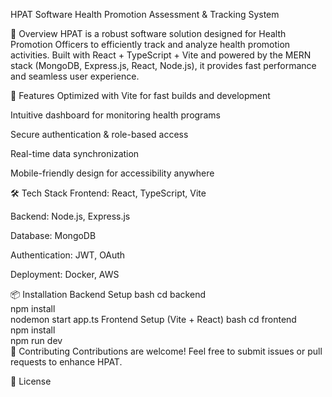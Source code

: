 HPAT Software
Health Promotion Assessment & Tracking System

🌟 Overview
HPAT is a robust software solution designed for Health Promotion Officers to efficiently track and analyze health promotion activities. Built with React + TypeScript + Vite and powered by the MERN stack (MongoDB, Express.js, React, Node.js), it provides fast performance and seamless user experience.

🚀 Features
Optimized with Vite for fast builds and development

Intuitive dashboard for monitoring health programs

Secure authentication & role-based access

Real-time data synchronization

Mobile-friendly design for accessibility anywhere

🛠️ Tech Stack
Frontend: React, TypeScript, Vite

Backend: Node.js, Express.js

Database: MongoDB

Authentication: JWT, OAuth

Deployment: Docker, AWS

📦 Installation
Backend Setup
bash
cd backend  
npm install  
nodemon start app.ts 
Frontend Setup (Vite + React)
bash
cd frontend  
npm install  
npm run dev  
🔧 Contributing
Contributions are welcome! Feel free to submit issues or pull requests to enhance HPAT.

📜 License
